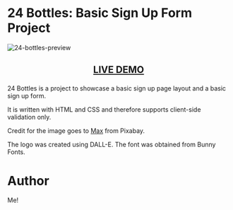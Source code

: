 # 24 Bottles: Basic Sign Up Form Project

![24-bottles-preview](https://github.com/user-attachments/assets/2622adeb-4822-4fe2-ba3f-9e65e096a7a3)

## <p align="center">[LIVE DEMO](https://detrett.github.io/sign-up-form/)

24 Bottles is a project to showcase a basic sign up page layout and a basic sign up form.  

It is written with HTML and CSS and therefore supports client-side validation only.  

Credit for the image goes to [Max](https://pixabay.com/users/max_dormann-40441792/?utm_source=link-attribution&utm_medium=referral&utm_campaign=image&utm_content=8949009) from Pixabay.  

The logo was created using DALL-E. The font was obtained from Bunny Fonts.

# Author

Me!
